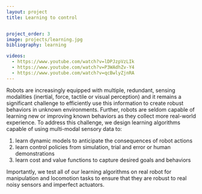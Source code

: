 ```yaml
---
layout: project
title: Learning to control


project_order: 3
image: projects/learning.jpg
bibliography: learning

videos:
  - https://www.youtube.com/watch?v=lDPJzpVzLIk
  - https://www.youtube.com/watch?v=P3WAdhZv-Y4
  - https://www.youtube.com/watch?v=qcBwlyZjnRA
---
```


Robots are increasingly equipped with multiple, redundant, sensing modalities (inertial, force, tactile or visual perception) and it remains a significant challenge to efficiently use this information to create robust behaviors in unknown environments. 
Further, robots are seldom capable of learning new or improving known behaviors as they collect more real-world experience.
To address this challenge, we design learning algorithms capable of using multi-modal sensory data to:
1. learn dynamic models to anticipate the consequences of robot actions
2. learn control policies from simulation, trial and error or human demonstrations
3. learn cost and value functions to capture desired goals and behaviors

Importantly, we test all of our learning algorithms on real robot for
manipulation and locomotion tasks to ensure that they are robust to real noisy sensors and imperfect actuators.